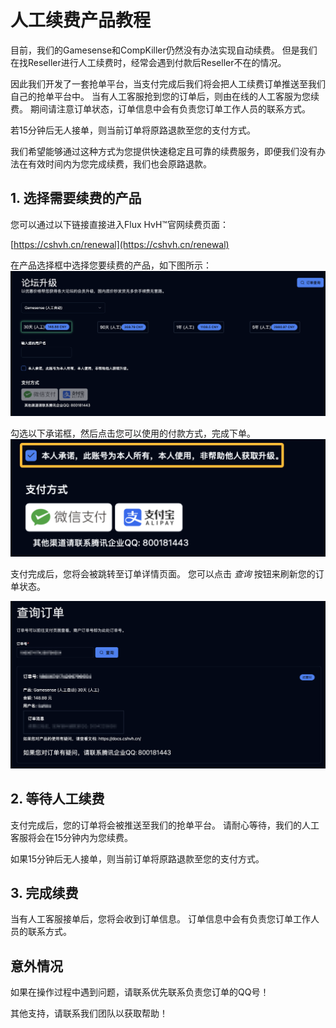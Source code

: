 # 人工续费产品教程
目前，我们的Gamesense和CompKiller仍然没有办法实现自动续费。
但是我们在找Reseller进行人工续费时，经常会遇到付款后Reseller不在的情况。

因此我们开发了一套抢单平台，当支付完成后我们将会把人工续费订单推送至我们自己的抢单平台中。
当有人工客服抢到您的订单后，则由在线的人工客服为您续费。
期间请注意订单状态，订单信息中会有负责您订单工作人员的联系方式。

若15分钟后无人接单，则当前订单将原路退款至您的支付方式。

我们希望能够通过这种方式为您提供快速稳定且可靠的续费服务，即便我们没有办法在有效时间内为您完成续费，我们也会原路退款。

## 1. 选择需要续费的产品
您可以通过以下链接直接进入Flux HvH™官网续费页面：

[https://cshvh.cn/renewal](https://cshvh.cn/renewal)

在产品选择框中选择您要续费的产品，如下图所示：
![select_products.png](../assets/images/manual/1-select-product.png)

勾选以下承诺框，然后点击您可以使用的付款方式，完成下单。
![confirm_buy.png](../assets/images/manual/2-confirm-buy.png)

支付完成后，您将会被跳转至订单详情页面。
您可以点击 *查询* 按钮来刷新您的订单状态。

![after_buy.png](../assets/images/manual/3-check-progress.png)

## 2. 等待人工续费
支付完成后，您的订单将会被推送至我们的抢单平台。
请耐心等待，我们的人工客服将会在15分钟内为您续费。

如果15分钟后无人接单，则当前订单将原路退款至您的支付方式。

## 3. 完成续费
当有人工客服接单后，您将会收到订单信息。
订单信息中会有负责您订单工作人员的联系方式。

## 意外情况
如果在操作过程中遇到问题，请联系优先联系负责您订单的QQ号！

其他支持，请联系我们团队以获取帮助！